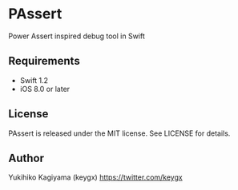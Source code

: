 # PAssert

Power Assert inspired debug tool in Swift

## Requirements
- Swift 1.2
- iOS 8.0 or later

## License

PAssert is released under the MIT license. See LICENSE for details.

## Author

Yukihiko Kagiyama (keygx) <https://twitter.com/keygx>

